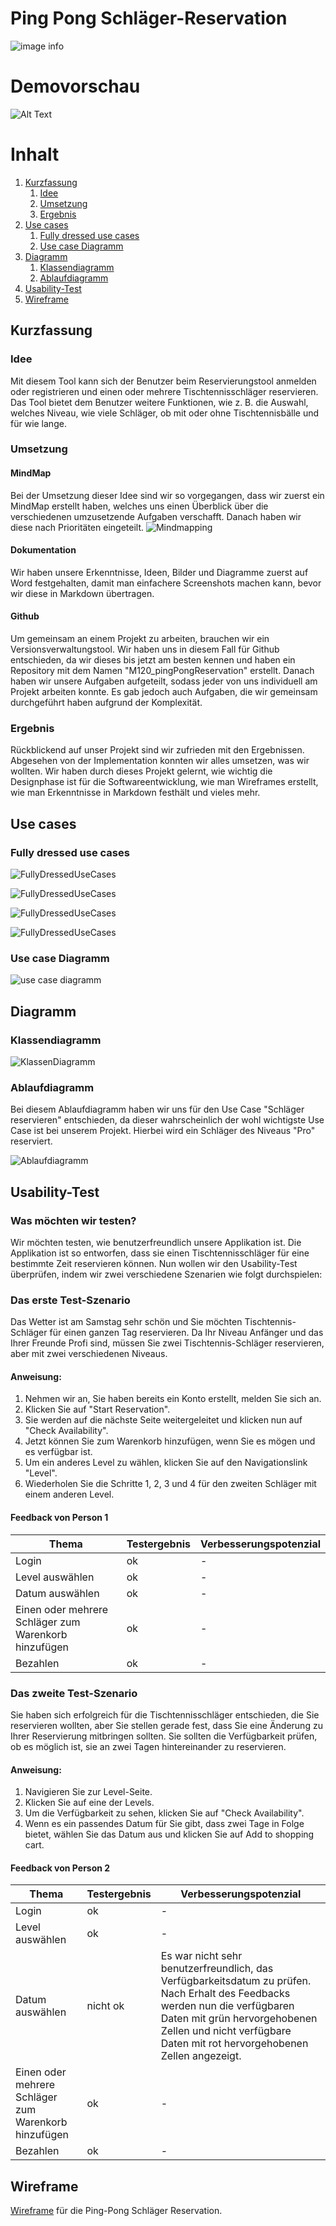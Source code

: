 # Ping Pong Schläger-Reservation

![image info](Bilder/pingPong_banner.png)

# Demovorschau
![Alt Text](Bilder/dragon_ping_pong.gif)


# Inhalt
1. [Kurzfassung](#kurzfassung)
   1. [Idee](#idee)
   2. [Umsetzung](#umsetzung)
   3. [Ergebnis](#ergebnis)
3. [Use cases](#usecase)
   1. [Fully dressed use cases](#fullyDressedUsecases)
   2. [Use case Diagramm](#useCaseDiagramm)
4. [Diagramm](#Diagramm)
    1. [Klassendiagramm](#klassendiagramm)
    2. [Ablaufdiagramm](#ablaufdiagramm)
5. [Usability-Test](#usability-test)
6. [Wireframe](#wireframe)

## Kurzfassung <a name="kurzfassung"></a>
### Idee <a name="idee"></a>
Mit diesem Tool kann sich der Benutzer beim Reservierungstool anmelden oder registrieren und einen oder mehrere Tischtennisschläger reservieren. Das Tool bietet dem Benutzer weitere Funktionen, wie z. B. die Auswahl, welches Niveau, wie viele Schläger, ob mit oder ohne Tischtennisbälle und für wie lange.

### Umsetzung <a name="umsetzung"></a>

#### MindMap
Bei der Umsetzung dieser Idee sind wir so vorgegangen, dass wir zuerst ein MindMap erstellt haben,
welches uns einen Überblick über die verschiedenen umzusetzende Aufgaben verschafft. Danach haben wir diese nach Prioritäten eingeteilt. 
![Mindmapping](Bilder/mindMap.png)

#### Dokumentation
Wir haben unsere Erkenntnisse, Ideen, Bilder und Diagramme zuerst auf Word festgehalten, damit man einfachere Screenshots machen kann, bevor wir diese in Markdown übertragen.

#### Github
Um gemeinsam an einem Projekt zu arbeiten, brauchen wir ein Versionsverwaltungstool. Wir haben uns in diesem Fall für Github entschieden, da wir dieses bis jetzt am besten kennen und haben ein Repository 
mit dem Namen "M120_pingPongReservation" erstellt. Danach haben wir unsere Aufgaben aufgeteilt, sodass jeder von uns individuell am Projekt arbeiten konnte. Es gab jedoch auch Aufgaben, die wir gemeinsam durchgeführt haben aufgrund der Komplexität.

### Ergebnis
Rückblickend auf unser Projekt sind wir zufrieden mit den Ergebnissen. Abgesehen von der Implementation konnten wir alles umsetzen, was wir wollten. Wir haben durch dieses Projekt gelernt, wie wichtig die Designphase ist für die Softwareentwicklung, wie man Wireframes erstellt, wie man Erkenntnisse in Markdown festhält und vieles mehr. 

## Use cases <a name="usecase"></a>
### Fully dressed use cases <a name="fullyDressedUsecases"></a>
![FullyDressedUseCases](Bilder/fullyDressedUseCases/fduc_1_2.png)

![FullyDressedUseCases](Bilder/fullyDressedUseCases/fduc_3_4_5.png)

![FullyDressedUseCases](Bilder/fullyDressedUseCases/fduc_6_7_8_9.png)

![FullyDressedUseCases](Bilder/fullyDressedUseCases/fduc_10_11_12_13_14.png)

### Use case Diagramm <a name="useCaseDiagramm"></a>
![use case diagramm](Bilder/uscd.png)

## Diagramm <a name="Diagramm"></a>

### Klassendiagramm <a name="klassendiagramm"></a>
![KlassenDiagramm](Bilder/classDiagram.png)

### Ablaufdiagramm <a name="ablaufdiagramm"></a>
Bei diesem Ablaufdiagramm haben wir uns für den Use Case "Schläger reservieren" entschieden, da dieser wahrscheinlich der wohl wichtigste Use Case ist bei unserem Projekt. Hierbei wird ein Schläger des Niveaus "Pro" reserviert. 


![Ablaufdiagramm](Bilder/Flussdiagramm_Schläger_reservieren.PNG)

## Usability-Test <a name="usability-test"></a>

### Was möchten wir testen?
Wir möchten testen, wie benutzerfreundlich unsere Applikation ist.
Die Applikation ist so entworfen, dass sie einen Tischtennisschläger für eine bestimmte Zeit reservieren können. Nun wollen wir den Usability-Test überprüfen, indem wir zwei verschiedene Szenarien wie folgt durchspielen:

### Das erste Test-Szenario
Das Wetter ist am Samstag sehr schön und Sie möchten Tischtennis-Schläger für einen ganzen Tag reservieren. Da Ihr Niveau Anfänger und das Ihrer Freunde Profi sind, müssen Sie zwei Tischtennis-Schläger reservieren, aber mit zwei verschiedenen Niveaus.

#### Anweisung: 
1. Nehmen wir an, Sie haben bereits ein Konto erstellt, melden Sie sich an.
2. Klicken Sie auf "Start Reservation".
3. Sie werden auf die nächste Seite weitergeleitet und klicken nun auf "Check Availability".
4. Jetzt können Sie zum Warenkorb hinzufügen, wenn Sie es mögen und es verfügbar ist.
5. Um ein anderes Level zu wählen, klicken Sie auf den Navigationslink "Level".
6. Wiederholen Sie die Schritte 1, 2, 3 und 4 für den zweiten Schläger mit einem anderen Level.

#### Feedback von Person 1 

| Thema | Testergebnis | Verbesserungspotenzial |
| ----------- | ----------- | ----------- |
| Login | ok | - |
| Level auswählen | ok  | - |
| Datum auswählen | ok | - |
| Einen oder mehrere Schläger zum Warenkorb hinzufügen | ok | - |
| Bezahlen | ok  | - |

### Das zweite Test-Szenario
Sie haben sich erfolgreich für die Tischtennisschläger entschieden, die Sie reservieren wollten, aber Sie stellen gerade fest, dass Sie eine Änderung zu Ihrer Reservierung mitbringen sollten. Sie sollten die Verfügbarkeit prüfen, ob es möglich ist, sie an zwei Tagen hintereinander zu reservieren.

#### Anweisung:

1. Navigieren Sie zur Level-Seite.
2. Klicken Sie auf eine der Levels.
3. Um die Verfügbarkeit zu sehen, klicken Sie auf "Check Availability".
4. Wenn es ein passendes Datum für Sie gibt, dass zwei Tage in Folge bietet, wählen Sie das Datum aus und klicken Sie auf Add to shopping cart.

#### Feedback von Person 2 

| Thema | Testergebnis | Verbesserungspotenzial |
| ----------- | ----------- | ----------- |
| Login | ok | - |
| Level auswählen | ok  | - |
| Datum auswählen | nicht ok | Es war nicht sehr benutzerfreundlich, das Verfügbarkeitsdatum zu prüfen. Nach Erhalt des Feedbacks werden nun die verfügbaren Daten mit grün hervorgehobenen Zellen und nicht verfügbare Daten mit rot hervorgehobenen Zellen angezeigt. |
| Einen oder mehrere Schläger zum Warenkorb hinzufügen | ok | - |
| Bezahlen | ok  | - |

## Wireframe
[Wireframe](Wireframe.md) für die Ping-Pong Schläger Reservation.



